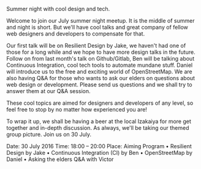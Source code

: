 Summer night with cool design and tech.

Welcome to join our July summer night meetup. 
It is the middle of summer and night is short. But we'll have cool talks and great company of fellow web designers and developers to compensate for that. 

Our first talk will be on Resilient Design by Jake, we haven't had one of those for a long while and we hope to have more design talks in the future. Follow on from last month's talk on Github/Gitlab, Ben will be talking about Continuous Integration, cool tech tools to automate mundane stuff. Daniel will introduce us to the free and exciting world of OpenStreetMap. We are also having Q&A for those who wants to ask our elders on questions about web design or development. Please send us questions and we shall try to answer them at our Q&A session. 

These cool topics are aimed for designers and developers of any level, so feel free to stop by no matter how experienced you are!

To wrap it up, we shall be having a beer at the local Izakaiya for more get together and in-depth discussion. As always, we'll be taking our themed group picture. Join us on 30 July. 

Date: 30 July 2016
Time: 18:00 – 20:00
Place: Aiming
Program
•	Resilient Design by Jake
•	Continuous Integration (CI) by Ben
•	OpenStreetMap by Daniel
•	Asking the elders Q&A with Victor
